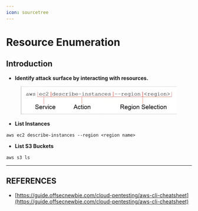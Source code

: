 ```yaml
---
icon: sourcetree
---
```


# Resource Enumeration

## Introduction

* **Identify attack surface by interacting with resources.**

<figure><img src="../../../../.gitbook/assets/image (1) (1).png" alt=""><figcaption></figcaption></figure>

* **List Instances**

```
aws ec2 describe-instances --region <region name>
```

* **List S3 Buckets**

```
aws s3 ls
```





***

## REFERENCES

* [https://guide.offsecnewbie.com/cloud-pentesting/aws-cli-cheatsheet](https://guide.offsecnewbie.com/cloud-pentesting/aws-cli-cheatsheet)

